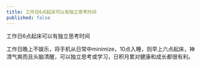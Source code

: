 ```yaml
---
title: 工作日6点起床可以有独立思考时间
published: false
---
```

工作日6点起床可以有独立思考时间

工作日晚上不娱乐，将手机从日常中minimize，10点入睡，则早上六点起床，神清气爽而且头脑清醒，可以独立思考或学习，日积月累对健康和成长都很有利。
